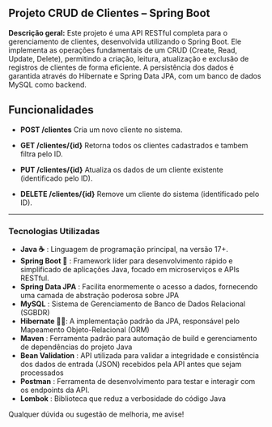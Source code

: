 

## Projeto CRUD de Clientes – Spring Boot

**Descrição geral:**
Este projeto é uma API RESTful completa para o gerenciamento de clientes, desenvolvida utilizando o Spring Boot. Ele implementa as operações fundamentais de um CRUD (Create, Read, Update, Delete), permitindo a criação, leitura, atualização e exclusão de registros de clientes de forma eficiente. A persistência dos dados é garantida através do Hibernate e Spring Data JPA, com um banco de dados MySQL como backend.
## Funcionalidades

* **POST /clientes**
  Cria um novo cliente no sistema.

* **GET /clientes/{id}**
  Retorna todos os clientes cadastrados e tambem filtra pelo ID.

* **PUT /clientes/{id}**
  Atualiza os dados de um cliente existente (identificado pelo ID).

* **DELETE /clientes/{id}**
  Remove um cliente do sistema (identificado pelo ID).

---

### Tecnologias Utilizadas

* **Java ☕** : Linguagem de programação principal, na versão 17+.
* **Spring Boot 🌱** : Framework líder para desenvolvimento rápido e simplificado de aplicações Java, focado em microserviços e APIs RESTful.
* **Spring Data JPA** : Facilita enormemente o acesso a dados, fornecendo uma camada de abstração poderosa sobre JPA
* **MySQL** : Sistema de Gerenciamento de Banco de Dados Relacional (SGBDR)
* **Hibernate 🧑‍💻**: A implementação padrão da JPA, responsável pelo Mapeamento Objeto-Relacional (ORM)
* **Maven** : Ferramenta padrão para automação de build e gerenciamento de dependências do projeto Java
* **Bean Validation** : API utilizada para validar a integridade e consistência dos dados de entrada (JSON) recebidos pela API antes que sejam processados
* **Postman** : Ferramenta de desenvolvimento para testar e interagir com os endpoints da API.
* **Lombok** : Biblioteca que reduz a verbosidade do código Java


Qualquer dúvida ou sugestão de melhoria, me avise!
